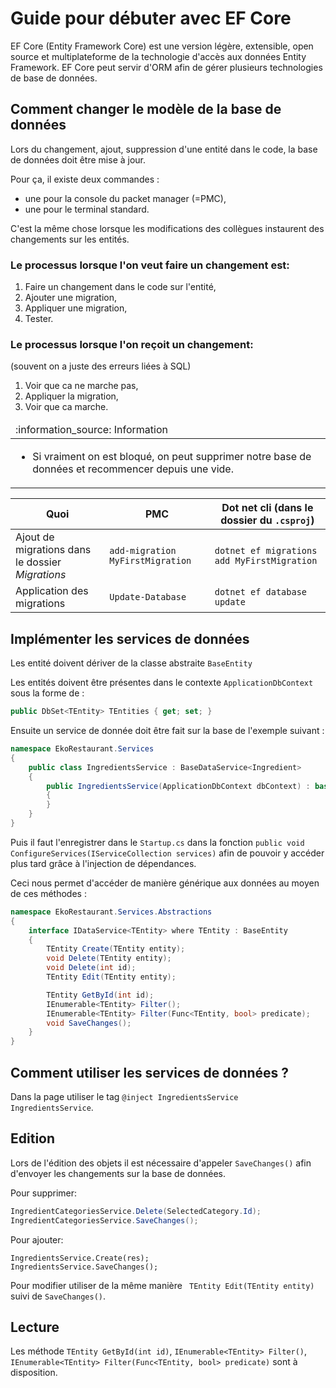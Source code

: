 # Guide pour débuter avec EF Core

EF Core (Entity Framework Core) est une version légère, extensible, open source
et multiplateforme de la technologie d'accès aux données Entity Framework. EF
Core peut servir d'ORM afin de gérer plusieurs technologies de base de données.

## Comment changer le modèle de la base de données

Lors du changement, ajout, suppression d'une entité dans le code, la base de
données doit être mise à jour.

Pour ça, il existe deux commandes :

* une pour la console du packet manager (=PMC),
* une pour le terminal standard.

C'est la même chose lorsque les modifications des collègues instaurent des
changements sur les entités.

### Le processus lorsque l'on veut faire un changement est:

1. Faire un changement dans le code sur l'entité,
2. Ajouter une migration,
3. Appliquer une migration,
4. Tester.

### Le processus lorsque l'on reçoit un changement:

(souvent on a juste des erreurs liées à SQL)

1. Voir que ca ne marche pas,
2. Appliquer la migration,
3. Voir que ca marche.

<table>
  <thead>
    <tr>
      <td align="left">
        :information_source: Information
      </td>
    </tr>
  </thead>

  <tbody>
    <tr>
      <td>
        <ul>
          <li>Si vraiment on est bloqué, on peut supprimer notre base de données et recommencer depuis une vide.</li>
        </ul>
      </td>
    </tr>
  </tbody>
</table>

| Quoi                                             | PMC                              | Dot net cli (dans le dossier du `.csproj`)    |
| ------------------------------------------------ | -------------------------------- | --------------------------------------------- |
| Ajout de migrations dans le dossier *Migrations* | `add-migration MyFirstMigration` | `dotnet ef migrations add MyFirstMigration`   |
| Application des migrations                       | `Update-Database`                | `dotnet ef database update`                   |

## Implémenter les services de données

Les entité doivent dériver de la classe abstraite `BaseEntity`

Les entités doivent être présentes dans le contexte `ApplicationDbContext` sous
la forme de :

```csharp
public DbSet<TEntity> TEntities { get; set; }
```

Ensuite un service de donnée doit être fait sur la base de l'exemple suivant :

```csharp
namespace EkoRestaurant.Services
{
    public class IngredientsService : BaseDataService<Ingredient>
    {
        public IngredientsService(ApplicationDbContext dbContext) : base(dbContext)
        {
        }
    }
}
```

Puis il faut l'enregistrer dans le `Startup.cs` dans la fonction 
`public void ConfigureServices(IServiceCollection services)` afin de pouvoir y 
accéder plus tard grâce à l'injection de dépendances.

Ceci nous permet d'accéder de manière générique aux données au moyen de ces
méthodes :

```csharp
namespace EkoRestaurant.Services.Abstractions
{
    interface IDataService<TEntity> where TEntity : BaseEntity
    {
        TEntity Create(TEntity entity);
        void Delete(TEntity entity);
        void Delete(int id);
        TEntity Edit(TEntity entity);

        TEntity GetById(int id);
        IEnumerable<TEntity> Filter();
        IEnumerable<TEntity> Filter(Func<TEntity, bool> predicate);
        void SaveChanges();
    }
}
```

## Comment utiliser les services de données ?

Dans la page utiliser le tag `@inject IngredientsService IngredientsService`.

## Edition

Lors de l'édition des objets il est nécessaire d'appeler `SaveChanges()` afin
d'envoyer les changements sur la base de données.

Pour supprimer: 

```csharp
IngredientCategoriesService.Delete(SelectedCategory.Id);
IngredientCategoriesService.SaveChanges();
```

Pour ajouter:

```
IngredientsService.Create(res);
IngredientsService.SaveChanges();
```

Pour modifier utiliser de la même manière ` TEntity Edit(TEntity entity)` suivi
de `SaveChanges()`.

## Lecture

Les méthode `TEntity GetById(int id)`, `IEnumerable<TEntity> Filter()`,
`IEnumerable<TEntity> Filter(Func<TEntity, bool> predicate)` sont à disposition.
